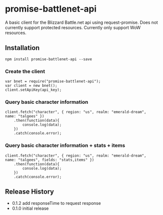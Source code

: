 # promise-battlenet-api

A basic client for the Blizzard Battle.net api using request-promise. Does not currently support protected resources. Currently only support WoW resources.

## Installation
    npm install promise-battlenet-api --save

### Create the client
    var bnet = require("promise-battlenet-api");
    var client = new bnet();
    client.setApiKey(api_key);

### Query basic character information
    client.fetch("character", { region: "us", realm: "emerald-dream", name: "talgees" })
        .then(function(data){
            console.log(data);
        })
        .catch(console.error);

### Query basic character information + stats + items
    client.fetch("character", { region: "us", realm: "emerald-dream", name: "talgees", fields: "stats,items" })
        .then(function(data){
            console.log(data);
        })
        .catch(console.error);

## Release History

* 0.1.2 add responseTime to request response
* 0.1.0 initial release